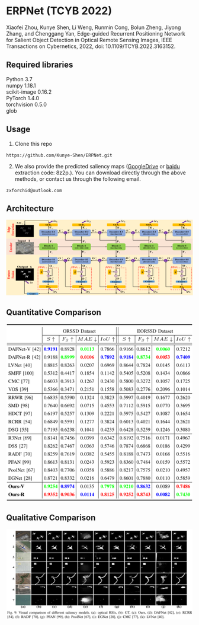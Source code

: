 # ERPNet (TCYB 2022)
Xiaofei Zhou, Kunye Shen, Li Weng, Runmin Cong, Bolun Zheng, Jiyong Zhang, and Chenggang Yan, Edge-guided Recurrent Positioning Network for Salient Object Detection in Optical Remote Sensing Images, IEEE Transactions on Cybernetics, 2022, doi: 10.1109/TCYB.2022.3163152.

## Required libraries

Python 3.7  
numpy 1.18.1  
scikit-image 0.16.2  
PyTorch 1.4.0  
torchvision 0.5.0  
glob

## Usage
1. Clone this repo
```
https://github.com/Kunye-Shen/ERPNet.git
```
2. We also provide the predicted saliency maps ([GoogleDrive](https://drive.google.com/drive/folders/1KV0DOnu_u6GlRT8qRfYc5ZC46RR5RQbI?usp=sharing) or [baidu](https://pan.baidu.com/s/1l3idpr-RGFz6KIVqBHKsHQ) extraction code: 8z2p.). You can download directly through the above methods, or contact us through the following email.
```
zxforchid@outlook.com
```

## Architecture
![ERPNet architecture](figures/architecture.jpg)

## Quantitative Comparison
![Quantitative Comparison](figures/quan.jpg)

## Qualitative Comparison
![Qualitative Comparison](figures/qual.png)
